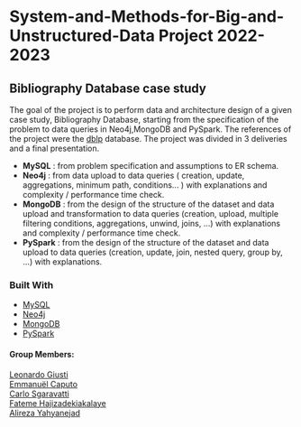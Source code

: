 # System-and-Methods-for-Big-and-Unstructured-Data Project 2022-2023
## Bibliography Database case study 



The goal of the project is to perform data and architecture design of a given case study, Bibliography Database, starting from the specification of the problem to data queries in Neo4j,MongoDB and PySpark.
The references of the project were the [dblp](https://dblp.org/) database. The project was divided in 3 deliveries and a final presentation.

- **MySQL** : from problem specification and assumptions to ER schema.
- **Neo4j** : from data upload to data queries ( creation, update, aggregations, minimum path, conditions... ) with explanations and complexity / performance time check.
- **MongoDB** : from the design of the structure of the dataset and data upload and transformation to data queries (creation, upload, multiple filtering conditions, aggregations, unwind, joins, ...) with explanations and complexity / performance time check.
- **PySpark** : from the design of the structure of the dataset and data upload to data queries (creation, update, join, nested query, group by, ...) with explanations.

### Built With

* [MySQL](https://www.mysql.com/)
* [Neo4j](https://neo4j.com/)
* [MongoDB](https://www.mongodb.com/)
* [PySpark](https://spark.apache.org/docs/latest/api/python/index.html)

#### Group Members:
[Leonardo Giusti](https://github.com/giusti-leo/)
<br />
[Emmanuël Caputo](https://github.com/EmCap1999/)
<br />
[Carlo Sgaravatti]()
<br />
[Fateme Hajizadekiakalaye]()
<br />
[Alireza Yahyanejad]()
